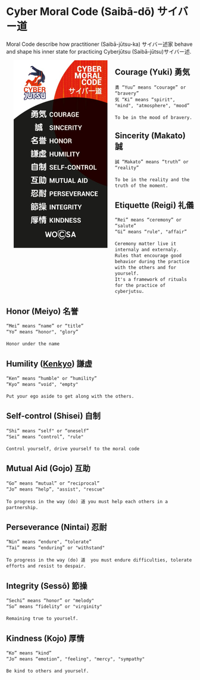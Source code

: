 # Cyber Moral Code (Saibā-dō) サイバー道

Moral Code describe how practitioner (Saibā-jūtsu-ka) サイバー述家 behave and shape his inner state for practicing Cyberjūtsu (Saibā-jūtsu)サイバー述.

<img align="left" width="50%" src="./img/moral-code.jpeg"  style="vertical-align:middle;margin:0px 20px">

## Courage (Yuki) 勇気

    勇 “Yuu” means “courage” or “bravery”
    気 “Ki” means “spirit", "mind", "atmosphere", "mood”

    To be in the mood of bravery.

## Sincerity (Makato) 誠

    誠 “Makato” means “truth” or “reality”

    To be in the reality and the truth of the moment.
## Etiquette (Reigi) 礼儀
    “Rei” means “ceremony” or “salute”
    “Gi” means “rule", "affair”

    Ceremony matter live it internaly and externaly. 
    Rules that encourage good behavior during the practice with the others and for yourself.
    It's a framework of rituals for the practice of cyberjutsu.
## Honor (Meiyo) 名誉

    “Mei” means “name” or “title”
    “Yo” means “honor", "glory”

    Honor under the name

## Humility ([Kenkyo](https://interculturalwordsensei.org/kenkyo/)) 謙虚 

    “Ken” means “humble" or “humility”
    “Kyo” means “void", "empty"

    Put your ego aside to get along with the others. 

## Self-control (Shisei) 自制

    “Shi” means “self" or “oneself”
    “Sei” means “control”, "rule"

    Control yourself, drive yourself to the moral code

## Mutual Aid (Gojo) 互助

    “Go” means “mutual” or “reciprocal”
    “Jo” means “help”, "assist", "rescue"

    To progress in the way (do) 道 you must help each others in a partnership.

## Perseverance (Nintai) 忍耐

    “Nin” means “endure", “tolerate”
    “Tai” means “enduring” or "withstand"

    To progress in the way (do) 道  you must endure difficulties, tolerate efforts and resist to despair.

## Integrity (Sessō) 節操

    “Sechi” means “honor” or "melody"
    “So” means “fidelity” or "virginity"

    Remaining true to yourself.

## Kindness (Kojo) 厚情

    “Ko” means “kind”
    “Jo” means “emotion”, "feeling", "mercy", "sympathy"

    Be kind to others and yourself.


